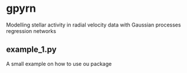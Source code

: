 # gpyrn
Modelling stellar activity in radial velocity data with Gaussian processes regression networks

## example_1.py
A small example on how to use ou package

